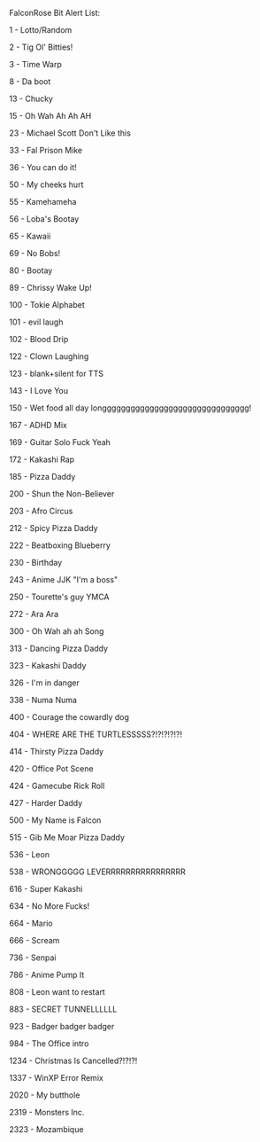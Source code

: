 FalconRose Bit Alert List:

1 - Lotto/Random

2 - Tig Ol' Bitties!

3 - Time Warp

8 - Da boot

13 - Chucky

15 - Oh Wah Ah Ah AH

23 - Michael Scott Don't Like this

33 - Fal Prison Mike

36 - You can do it!

50 - My cheeks hurt

55 - Kamehameha

56 - Loba's Bootay

65 - Kawaii

69 - No Bobs!

80 - Bootay

89 - Chrissy Wake Up!

100 - Tokie Alphabet

101 - evil laugh

102 - Blood Drip

122 - Clown Laughing

123 - blank+silent for TTS

143 - I Love You

150 - Wet food all day longgggggggggggggggggggggggggggggg!

167 - ADHD Mix

169 - Guitar Solo Fuck Yeah

172 - Kakashi Rap

185 - Pizza Daddy

200 - Shun the Non-Believer

203 - Afro Circus

212 - Spicy Pizza Daddy

222 - Beatboxing Blueberry

230 - Birthday

243 - Anime JJK "I'm a boss"

250 - Tourette's guy YMCA

272 - Ara Ara

300 - Oh Wah ah ah Song

313 - Dancing Pizza Daddy

323 - Kakashi Daddy

326 - I'm in danger

338 - Numa Numa

400 - Courage the cowardly dog

404 - WHERE ARE THE TURTLESSSSS?!?!?!?!?!

414 - Thirsty Pizza Daddy

420 - Office Pot Scene

424 - Gamecube Rick Roll

427 - Harder Daddy

500 - My Name is Falcon

515 - Gib Me Moar Pizza Daddy

536 - Leon

538 - WRONGGGGG LEVERRRRRRRRRRRRRRRR

616 - Super Kakashi

634 - No More Fucks!

664 - Mario

666 - Scream

736 - Senpai

786 - Anime Pump It

808 - Leon want to restart

883 - SECRET TUNNELLLLLL

923 - Badger badger badger

984 - The Office intro

1234 - Christmas Is Cancelled?!?!?!

1337 - WinXP Error Remix

2020 - My butthole

2319 - Monsters Inc.

2323 - Mozambique
